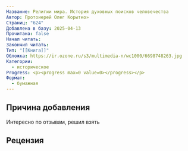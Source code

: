 ```yaml
---
Название: Религии мира. История духовных поисков человечества
Автор: Протоиерей Олег Корытко»
Страниц: "624"
Добавлена в базу: 2025-04-13
Прочитана: false
Начал читать: 
Закончил читать: 
Тип: "[[Книга]]"
Обложка: https://ir.ozone.ru/s3/multimedia-n/wc1000/6698748263.jpg
Категории:
  - историческое
Progress: <p><progress max=0 value=0></progress></p>
Формат:
  - бумажная
---
```

## Причина добавления

Интересно по отзывам, решил взять

## Рецензия
